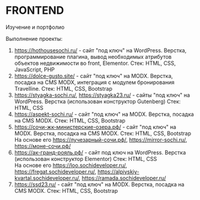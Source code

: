 # FRONTEND
Изучение и портфолио

Выполнение проекты:

1. https://hothousesochi.ru/ - сайт "под ключ" на WordPress. Верстка, программирование плагина, вывод необходимых атрибутов объектов недвижимости во front, Elementor. Стек: HTML, CSS, JavaScript, PHP
2. https://dolce-gusto.site/ - сайт "под ключ" на MODX. Верстка, посадка на CMS MODX, интеграция с модулем бронирования Travelline. Стек:  HTML, CSS, Bootstrap
3. https://styagka-sochi.ru/, https://styagka23.ru/ - сайты "под ключ" на WordPress. Верстка (использован конструктор Gutenberg) Стек:  HTML, CSS
4. https://aspekt-sochi.ru/ - сайт "под ключ" на MODX. Верстка, посадка на CMS MODX. Стек:  HTML, CSS, Bootstrap
5. https://сочи-жк-министерские-озера.рф/ - сайт "под ключ" на MODX. Верстка, посадка на CMS MODX. Стек: HTML, CSS, Bootstrap<br>
На основе его https://лучезарный-сочи.рф/, https://mirror-sochi.ru/, https://моне-сочи.рф/<br>
6. https://ак-гранд-рояль.рф/ - сайт под ключ на WordPress. Верстка (использован конструктор Elementor) Стек: HTML, CSS<br>
На основе его https://loo.sochideveloper.ru/, https://fregat.sochideveloper.ru/, https://alpiyskiy-kvartal.sochideveloper.ru/, https://ramada.sochideveloper.ru/<br>
7. https://ssd23.ru/ - сайт "под ключ" на MODX. Верстка, посадка на CMS MODX. Стек: HTML, CSS, Bootstrap
